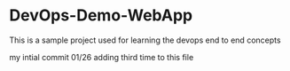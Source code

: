 # DevOps-Demo-WebApp
This is a sample project used for learning the devops end to end concepts

my intial commit 01/26
adding third time to this file
